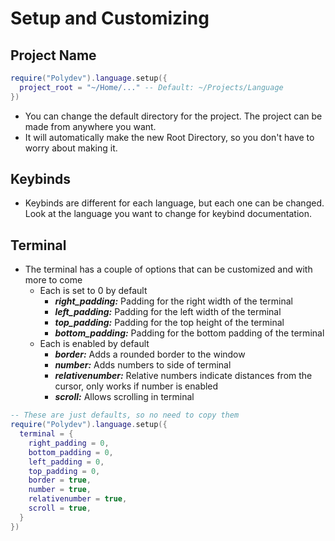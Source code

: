 # Setup and Customizing

## Project Name

```lua
require("Polydev").language.setup({
  project_root = "~/Home/..." -- Default: ~/Projects/Language
})
```

* You can change the default directory for the project. The project can be made from anywhere you want.
* It will automatically make the new Root Directory, so you don't have to worry about making it.

## Keybinds
* Keybinds are different for each language, but each one can be changed. Look at the language you want to change for keybind documentation.

## Terminal
* The terminal has a couple of options that can be customized and with more to come
    - Each is set to 0 by default
        * **_right_padding:_** Padding for the right width of the terminal
        * **_left_padding:_** Padding for the left width of the terminal
        * **_top_padding:_** Padding for the top height of the terminal
        * **_bottom_padding:_** Padding for the bottom padding of the terminal
    - Each is enabled by default
        * **_border:_** Adds a rounded border to the window
        * **_number:_** Adds numbers to side of terminal
        * **_relativenumber:_** Relative numbers indicate distances from the cursor, only works if number is enabled
        * **_scroll:_** Allows scrolling in terminal

```lua
-- These are just defaults, so no need to copy them
require("Polydev").language.setup({
  terminal = {
    right_padding = 0,
    bottom_padding = 0,
    left_padding = 0,
    top_padding = 0,
    border = true,
    number = true,
    relativenumber = true,
    scroll = true,
  }
})
```
